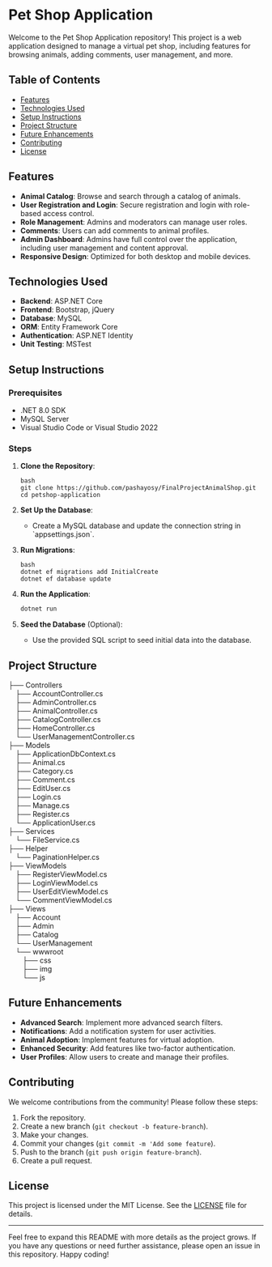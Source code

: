 # Pet Shop Application

Welcome to the Pet Shop Application repository! This project is a web application designed to manage a virtual pet shop, including features for browsing animals, adding comments, user management, and more.

## Table of Contents

- [Features](#features)
- [Technologies Used](#technologies-used)
- [Setup Instructions](#setup-instructions)
- [Project Structure](#project-structure)
- [Future Enhancements](#future-enhancements)
- [Contributing](#contributing)
- [License](#license)

## Features

- **Animal Catalog**: Browse and search through a catalog of animals.
- **User Registration and Login**: Secure registration and login with role-based access control.
- **Role Management**: Admins and moderators can manage user roles.
- **Comments**: Users can add comments to animal profiles.
- **Admin Dashboard**: Admins have full control over the application, including user management and content approval.
- **Responsive Design**: Optimized for both desktop and mobile devices.

## Technologies Used

- **Backend**: ASP.NET Core
- **Frontend**: Bootstrap, jQuery
- **Database**: MySQL
- **ORM**: Entity Framework Core
- **Authentication**: ASP.NET Identity
- **Unit Testing**: MSTest

## Setup Instructions

### Prerequisites

- .NET 8.0 SDK
- MySQL Server
- Visual Studio Code or Visual Studio 2022

### Steps

1. **Clone the Repository**:
    ```
    bash
    git clone https://github.com/pashayosy/FinalProjectAnimalShop.git
    cd petshop-application
    ```

3. **Set Up the Database**:
    - Create a MySQL database and update the connection string in \`appsettings.json\`.

4. **Run Migrations**:
    ```
    bash
    dotnet ef migrations add InitialCreate
    dotnet ef database update
    ```

5. **Run the Application**:
    ```bash
    dotnet run
    ```

6. **Seed the Database** (Optional):
    - Use the provided SQL script to seed initial data into the database.

## Project Structure


├── Controllers<br />
&emsp;├── AccountController.cs<br />
&emsp;├── AdminController.cs<br />
&emsp;├── AnimalController.cs<br />
&emsp;├── CatalogController.cs<br />
&emsp;├── HomeController.cs<br />
&emsp;└── UserManagementController.cs<br />
├── Models<br />
&emsp;├── ApplicationDbContext.cs<br />
&emsp;├── Animal.cs<br />
&emsp;├── Category.cs<br />
&emsp;├── Comment.cs<br />
&emsp;├── EditUser.cs<br />
&emsp;├── Login.cs<br />
&emsp;├── Manage.cs<br />
&emsp;├── Register.cs<br />
&emsp;└── ApplicationUser.cs<br />
├── Services<br />
&emsp;└── FileService.cs<br />
├── Helper<br />
&emsp;└── PaginationHelper.cs<br />
├── ViewModels<br />
&emsp;├── RegisterViewModel.cs<br />
&emsp;├── LoginViewModel.cs<br />
&emsp;├── UserEditViewModel.cs<br />
&emsp;└── CommentViewModel.cs<br />
├── Views<br />
&emsp;├── Account<br />
&emsp;├── Admin<br />
&emsp;├── Catalog<br />
&emsp;└── UserManagement<br />
&emsp;└── wwwroot<br />
&emsp;&emsp;├── css<br />
&emsp;&emsp;├── img<br />
&emsp;&emsp;└── js<br />


## Future Enhancements

- **Advanced Search**: Implement more advanced search filters.
- **Notifications**: Add a notification system for user activities.
- **Animal Adoption**: Implement features for virtual adoption.
- **Enhanced Security**: Add features like two-factor authentication.
- **User Profiles**: Allow users to create and manage their profiles.

## Contributing

We welcome contributions from the community! Please follow these steps:

1. Fork the repository.
2. Create a new branch (```git checkout -b feature-branch```).
3. Make your changes.
4. Commit your changes (```git commit -m 'Add some feature```).
5. Push to the branch (```git push origin feature-branch```).
6. Create a pull request.

## License

This project is licensed under the MIT License. See the [LICENSE](LICENSE) file for details.

---

Feel free to expand this README with more details as the project grows. If you have any questions or need further assistance, please open an issue in this repository. Happy coding!
